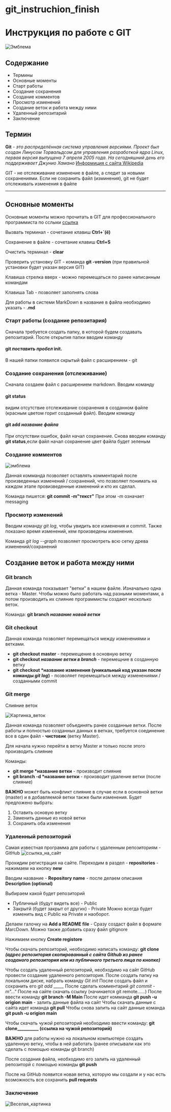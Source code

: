 # git_instruchion_finish

# Инструкция по работе с GIT

![Эмблема](git.jpeg)

## Содержание

* Термины
* Основные моменты
*  Старт работы
* Создание сохранения
* Создание комментов
* Просмотр изменений
* Создание веток и работа между ними
* Удаленный репозитарий
* Заключение

## Термин

__Git__ - *это распределённая система управления версиями. Проект был создан Линусом Торвальдсом для управления разработкой ядра Linux, первая версия выпущена 7 апреля 2005 года. На сегодняшний день его поддерживает Джунио Хамано*
[Информиция с сайта Wikipedia](https://ru.wikipedia.org/wiki/Git)

GIT - не отслеживание изменение в файле, а следит за новыми сохранениями. Если не сохранить файл (изминения), git не будет отслеживать изменения в файле
***

## Основные моменты

Основные моменты можно прочитать в GIT для профессионального программиста по сслыки [ссылка](GitProfessional.pdf)

Вызвать терминал - сочетание клавиш **Ctrl+`(ё)**

Сохранение в файле - сочетание клавиш **Ctrl+S**

Очистить терминал - **clear**

Проверить установку GIT - команда **git -version** (при правильной установки будет указан версия GIT)

Клавиша стрелка вверх - можно перемещаться по ранее написанным командам

Клавиша Tab - позволяет заполнять слова

Для работы в системи MarkDown в название в файла необходимо указать - **.md**

### Старт работы (создание репозитария)

Сначала требуется создать папку, в которой будем создавать репозитарий. После открытия папки вводим команду 
#### **git *поставить пробел* init**.
В нашей папки появился скрытый файл с расширением - git

### Создание сохранения (отслеживание)

Сначала создаем файл с расширением markdown. Вводим команду 
#### **git status** 
видим отсутствие отслеживание сохранения в созданном файле (красным цветом горит созданный файл). 
Вводим команду 
#### **git add _название файла_**
При отсутствии ошибок, файл начал сохранение. Снова вводим команду  **git status**,если файл начал сохранение цвет файла будет зеленым

### Создание комментов 
![эмблема](commit.jpg)

Данная комманда позволяет оставлять комментарий после произведенных изменений / сохранений, что позволяет понимать на каждом этапе провизведенные изменений и кто их сделал.

Команда пишется: **git commit -m"текст"**
При этом *-m* означает messaging

### Просмотр изменений

Вводим команду *git log*, чтобы увидить все изменения и commit. 
Также показано время изменений, кем произведены изменения. 

Команда *git log --graph* позволяет просмотреть всю сетку древа изменений/сохранений

## Создание веток и работа между ними

### Git branch
Данная команда показывает "ветки" в нашем файле. Изначально одна ветка - Master. 
Чтобы можно было работать над разными моментами, а потом производить их слияние программисты создают несколько веток. 

Команда: **git branch _название новой ветки_**

### Git checkout
Данная команда позволяет перемещаться между изменениями и ветками.
  * __git checkout master__ - перемещение в основную ветку
  * __git checkout *название ветки в branch*__ - перемещние в созданную ветку
  * __git checkout *название изменения (уникальный код указан после команды *git log*)__ - позволяет перемещаться между изменениями / созданными commit

### Git merge
Слияние веток 

![Картинка_веток](merge.png)

Данная команда позволяет объединять ранее созданные ветки. 
После работы и полностью созданных данных в ветках, требуется соединение все в один файл - __чистовик__ (ветку Master).

Для начала нужно перейти в ветку Master и только после этого производить слияние

Команды:
* __git merge *название ветки__ - производит слияние
* __git branch -d *название ветки__ - производит удаление ветки (после слияние)

__ВАЖНО__ может быть конфликт слияние в случае если в основной ветки (master) и в добавляемой ветки также были изменения. Будет предложено выбрать:
1. Оставить основую ветку
2. Заменить данные из новой ветки
3. Сохранить оба изменения

### Удаленный репозиторий
Самая известная программа для работы с удаленным репозиториям - GitHub
![ссылка_на_сайт](https://github.com/)

Прохидим регистрация на сайте.
Переходим в раздел - __repositories__ - нажимаем на кнопку __new__

Вводим название - __Repository name__ - после делаем описания __Description (optional)__

Выбираем какой будет репозиторий 
* Публичный (будут видеть все) - Public
* Закрытй (будет закрыт от других) - Private
Можно всегда будет изменить вид с Public на Private и наоборот. 

Делаем галочку на __Add a README file__ - Сразу создаст файл в формате MarcDown.
Можно также добавить сразу файл gitignore

Нажимаем кнопку __Create registore__

Чтобы скачать репозиторий, необходимо написать команду:
**git clone _(адрес репозитория скопированный с сайта Github из ранее созданого репозитория или из публичного третьего лица по кнопке)_**

Чтобы создать удаленный репозиторий, необходимо на сайт GitHub провести создание удаленного репозитория. 
После создать папку на локальном диске, набрать команду *Git init*
После создать файл и сохранить его *git add _____*
После сделать комментарий *git commit -m"..."*
После на сайте скачать ссылку (начинается git remote......)
После ввести команду **git branch -M Main**
После идет комманда **git push -u origion main** - залить данные файла на сайт
Чтобы скачать данные с сайта идет команда **git pull**
Чтобы снова залить на сайт данные команда **git push -u origion main**

Чтобы скачать *чужой* репозиторий необходимо ввести команду:
**git clone__________ (ссылка на чужой репозиторий)**

**ВАЖНО** для работы нужно на локальном компьютере создать удаленную ветку, чтобы в ней работать (ранее описывали как это сделать с помощью команды git branch)

После создания файла, необходимо его залить на удаленный репозиторй с помощью команды __git push__

После на GitHub появится новая ветка, которую мы создали и у нас есть возможность все сохранить **pull requests**

### Заключение
![Веселая_картинка](conets.jpg)